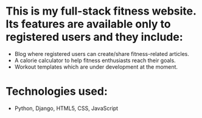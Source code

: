 # This is my full-stack fitness website. Its features are available only to registered users and they include:
- Blog where registered users can create/share fitness-related articles.
- A calorie calculator to help fitness enthusiasts reach their goals.
- Workout templates which are under development at the moment.

# Technologies used:
- Python, Django, HTML5, CSS, JavaScript
